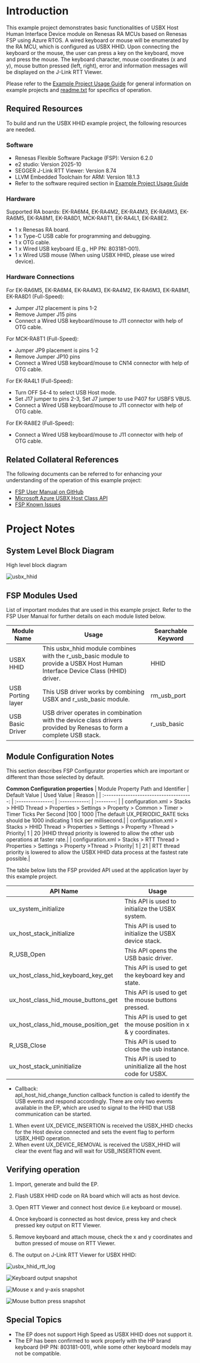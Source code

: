 # Introduction #
This example project demonstrates basic functionalities of USBX Host Human Interface Device module on Renesas RA MCUs based on Renesas FSP using Azure RTOS. A wired keyboard or mouse will be enumerated by the RA MCU, which is configured as USBX HHID. Upon connecting the keyboard or the mouse, the user can press a key on the keyboard, move and press the mouse. The keyboard character, mouse coordinates (x and y), mouse button pressed (left, right), error and information messages will be displayed on the J-Link RTT Viewer.

Please refer to the [Example Project Usage Guide](https://github.com/renesas/ra-fsp-examples/blob/master/example_projects/Example%20Project%20Usage%20Guide.pdf) 
for general information on example projects and [readme.txt](./readme.txt) for specifics of operation.

## Required Resources ## 
To build and run the USBX HHID example project, the following resources are needed.

### Software ###
* Renesas Flexible Software Package (FSP): Version 6.2.0
* e2 studio: Version 2025-10
* SEGGER J-Link RTT Viewer: Version 8.74
* LLVM Embedded Toolchain for ARM: Version 18.1.3
* Refer to the software required section in [Example Project Usage Guide](https://github.com/renesas/ra-fsp-examples/blob/master/example_projects/Example%20Project%20Usage%20Guide.pdf)

### Hardware ###
Supported RA boards: EK-RA6M4, EK-RA4M2, EK-RA4M3, EK-RA6M3, EK-RA6M5, EK-RA8M1, EK-RA8D1, MCK-RA8T1, EK-RA4L1, EK-RA8E2.
*   1 x Renesas RA board.
*	1 x Type-C USB cable for programming and debugging.
*	1 x OTG cable.
*	1 x Wired USB keyboard (E.g., HP PN: 803181-001).
*	1 x Wired USB mouse (When using USBX HHID, please use wired device).

### Hardware Connections ###
For EK-RA6M5, EK-RA6M4, EK-RA4M3, EK-RA4M2, EK-RA6M3, EK-RA8M1, EK-RA8D1 (Full-Speed): 
*   Jumper J12 placement is pins 1-2
*   Remove Jumper J15 pins
*   Connect a Wired USB keyboard/mouse to J11 connector with help of OTG cable.

For MCK-RA8T1 (Full-Speed):
*   Jumper JP9 placement is pins 1-2
*   Remove Jumper JP10 pins
*   Connect a Wired USB keyboard/mouse to CN14 connector with help of OTG cable.

For EK-RA4L1 (Full-Speed):
*	Turn OFF S4-4 to select USB Host mode. 
*   Set J17 jumper to pins 2-3, Set J7 jumper to use P407 for USBFS VBUS.
*   Connect a Wired USB keyboard/mouse to J11 connector with help of OTG cable.

For EK-RA8E2 (Full-Speed):
*   Connect a Wired USB keyboard/mouse to J11 connector with help of OTG cable.

## Related Collateral References ##
The following documents can be referred to for enhancing your understanding of 
the operation of this example project:
- [FSP User Manual on GitHub](https://renesas.github.io/fsp/)
- [Microsoft Azure USBX Host Class API ](https://docs.microsoft.com/en-us/azure/rtos/usbx/usbx-host-stack-5)
- [FSP Known Issues](https://github.com/renesas/fsp/issues)

# Project Notes #
## System Level Block Diagram ##
 High level block diagram
 
![usbx_hhid](images/Block_diagram.jpg "High Level Block Diagram")

## FSP Modules Used ##
List of important modules that are used in this example project. Refer to the FSP User Manual for further details on each module listed below.

| Module Name | Usage | Searchable Keyword  |
|-------------|-----------------------------------------------|-----------------------------------------------|
|USBX HHID | This usbx_hhid module combines with the r_usb_basic module to provide a USBX Host Human Interface Device Class (HHID) driver. | HHID|
|USB Porting layer | This USB driver works by combining USBX and r_usb_basic module. |rm_usb_port|
|USB Basic Driver | USB driver operates in combination with the device class drivers provided by Renesas to form a complete USB stack.|r_usb_basic|

## Module Configuration Notes ##
This section describes FSP Configurator properties which are important or different than those selected by default. 

**Common Configuration properties**
|   Module Property Path and Identifier   |   Default Value   |   Used Value   |   Reason   |
| :-------------------------------------: | :---------------: | :------------: | :--------: |
| configuration.xml > Stacks > HHID Thread > Properties > Settings > Property > Common > Timer > Timer Ticks Per Second |100 | 1000 |The default UX_PERIODIC_RATE ticks should be 1000 indicating 1 tick per millisecond.|
| configuration.xml > Stacks > HHID Thread > Properties > Settings > Property >Thread > Priority| 1 | 20 |HHID thread priority is lowered to allow the other usb operations at faster rate.|
| configuration.xml > Stacks > RTT Thread > Properties > Settings > Property >Thread > Priority| 1 | 21 | RTT thread priority is lowered to allow the USBX HHID data process at the fastest rate possible.|


The table below lists the FSP provided API used at the application layer by this example project.

| API Name    | Usage                                                                          |
|-------------|--------------------------------------------------------------------------------|
|ux_system_initialize|This API is used to initialize the USBX system. |
|ux_host_stack_initialize|This API is used to initialize the USBX device stack.  |
|R_USB_Open|This API opens the USB basic driver. |
|ux_host_class_hid_keyboard_key_get|This API is used to get the keyboard key and state.  |
|ux_host_class_hid_mouse_buttons_get|This API is used to get the mouse buttons pressed.  |
|ux_host_class_hid_mouse_position_get|This API is used to get the mouse position in x & y coordinates. |
|R_USB_Close|This API is used to close the usb instance.  |
|ux_host_stack_uninitialize|This API is used to uninitialize all the host code for USBX. |

* Callback:  
apl_host_hid_change_function callback function is called to identify the USB events and respond accordingly. There are only two events available in the EP, which are used to signal to the HHID that USB communication can be started.
1. When event UX_DEVICE_INSERTION is received the USBX_HHID checks for the Host device connected and sets the event flag to perform USBX_HHID operation.
2. When event UX_DEVICE_REMOVAL is received the USBX_HHID will clear the event flag and will wait for USB_INSERTION event.

## Verifying operation ##
1. Import, generate and build the EP.
2. Flash USBX HHID code on RA board which will acts as host device.
3. Open RTT Viewer and connect host device (i.e keyboard or mouse).
4. Once keyboard is connected as host device, press key and check pressed key output on RTT Viewer.
5. Remove keyboard and attach mouse, check the x and y coordinates and button pressed of mouse on RTT Viewer.

1. The output on J-Link RTT Viewer for USBX HHID:
 
 ![usbx_hhid_rtt_log](images/banner_info.jpg "RTT output")
 
 ![Keyboard output snapshot](images/keyboard_press_key.jpg "RTT output")

 ![Mouse x and y-axis snapshot](images/mouse_x,y_axis_data.jpg "RTT output")

 ![Mouse button press snapshot](images/mouse_button_rtt_log.jpg "RTT output")

## Special Topics ##
* The EP does not support High Speed as USBX HHID does not support it.
* The EP has been confirmed to work properly with the HP brand keyboard (HP PN: 803181-001), while some other keyboard models may not be compatible.

